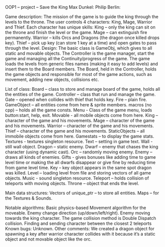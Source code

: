 OOP1 – project – Save the King
Max Dunkel:
Philip Berlin:

Game description:
The mission of the game is to guide the king through the levels to the throne.
The user controls 4 characters: King, Mage, Warrior and Thief.
Each character has unique skills:
King – only the king can sit on the throne and finish the level or the game.
Mage – can extinguish fire permanently.
Warrior – kills Orcs and Dragons (the dragon once killed drops key). 
Thief – pick up key (can store 1 key at a time) and open gates to pass through the level.
Design:
The basic class is GameObj, which gives to all static and movable objects. 
The Controller is the game manager, start the game and managing all the Continuity/progress of the game. The game loads the levels from generic files names (making it easy to add levels) and insert them to the Board members.  The Board, held in the Controller, holds the game objects and responsible for most of the game actions, such as movement, adding new objects, collisions etc.

List of class:
Board – class to store and manage board of the game, holds all the entities of the game.
Controller – class that run and manage the game.
Gate – opened when collides with thief that holds key.
Fire – plain fire.
GameObject – all entities come from here & sprite members.
macros (no cpp) – holds all the game consts.
Menu - Class of the game menu, loads button:start, help, exit.
Movable - all mobile objects come from here.
King – character of the game and his movements.
Mage – character of the game and his movements.
Warrior – character of the game and his movements.
Thief – character of the game and his movements.
StaticObjects – all immobile objects come from here.
Gamestats – to display the game stats.
Textures - textures singleton resource.
Text – setting in game text.
Wall - still wall object.
Dragon – static enemy.
Dwarf – enemy that chases the king character (using dynamic cast).
Orc – randomly moving enemy.
Enemy – draws all kinds of enemies.
Gifts - gives bonuses like adding time to game level time or making the all dwarfs disappear or give fine by reducing time from game level time.
Key – key object appears in the same spot dragon was killed.
Level – loading level from file and storing vectors of all game objects.
Music - sound singleton resource.
Teleport – holds collision of teleports with moving objects. 
Throne – object that ends the level.
 
Main data structures:
Vectors of unique_ptr – to store all entities.
Maps – for the Textures & Sounds.

Notable algorithms:
Basic physics-based Movement algorithm for the moveable.
Enemy change direction (up/down/left/right).
Enemy moving towards the king character.
The game collision method is Double Dispatch collision.
Finding and sending character between the closest 2 teleports 
Known bugs:
Unknown.
Other comments:
We created a dragon object for spawning a key after warrior character collides with it because it’s a static object and not movable object like the orc.

